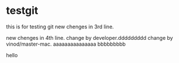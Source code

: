 # testgit
this is for testing git
new chenges in 3rd line.

new chenges in 4th line.
change by developer.ddddddddd
change by vinod/master-mac.
aaaaaaaaaaaaaaa
bbbbbbbbb


hello
